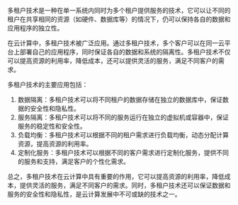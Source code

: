 多租户技术是一种在单一系统内同时为多个租户提供服务的技术，它可以让不同的租户在共享相同的资源（如硬件、数据库等）的情况下，仍可以保持各自的数据和应用程序的独立性。

在云计算中，多租户技术被广泛应用。通过多租户技术，多个客户可以在同一云平台上部署自己的应用程序，同时保证各自的数据和系统的隔离性。多租户技术不仅可以提高资源的利用率，降低成本，还可以提供灵活的服务，满足不同客户的需求。

多租户技术的主要应用包括：

1. 数据隔离：多租户技术可以将不同租户的数据存储在独立的数据库中，保证数据的安全性和隐私性。
2. 服务隔离：多租户技术可以将不同的服务运行在独立的虚拟机或容器中，保证服务的稳定性和安全性。
3. 负载均衡：多租户技术可以根据不同的租户需求进行负载均衡，动态分配计算资源，提高资源的利用率。
4. 定制化服务：多租户技术可以根据不同的客户需求进行定制化服务，提供不同的服务和支持，满足客户的个性化需求。

总之，多租户技术在云计算中具有重要的作用，它可以提高资源的利用率，降低成本，提供灵活的服务，满足不同客户的需求。同时，多租户技术还可以保证数据和服务的安全性和隐私性，是云计算发展中不可或缺的技术之一。
